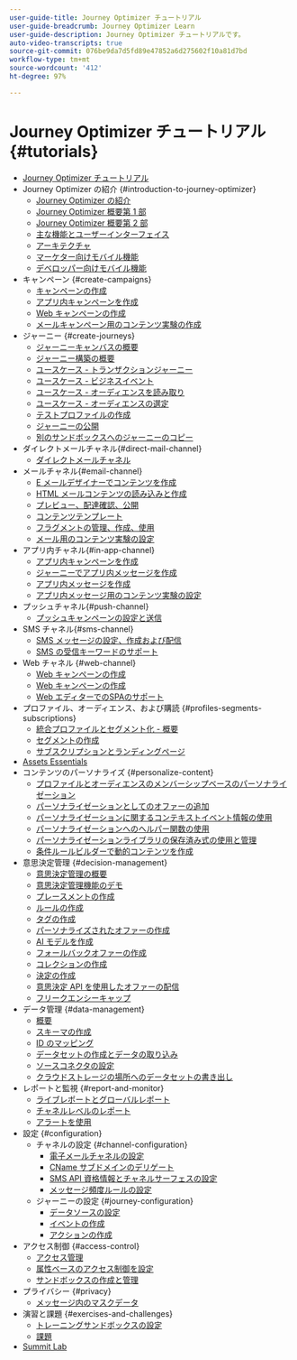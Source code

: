```yaml
---
user-guide-title: Journey Optimizer チュートリアル
user-guide-breadcrumb: Journey Optimizer Learn
user-guide-description: Journey Optimizer チュートリアルです。
auto-video-transcripts: true
source-git-commit: 076be9da7d5fd89e47852a6d275602f10a81d7bd
workflow-type: tm+mt
source-wordcount: '412'
ht-degree: 97%

---
```



# Journey Optimizer チュートリアル {#tutorials}

+ [Journey Optimizer チュートリアル](/help/overview.md)
+ Journey Optimizer の紹介 {#introduction-to-journey-optimizer}
   + [Journey Optimizer の紹介](/help/introduction/introduction.md)
   + [Journey Optimizer 概要第 1 部](/help/introduction/journey-optimizer-overview-part-1.md)
   + [Journey Optimizer 概要第 2 部](/help/introduction/journey-optimizer-overview-part-2.md)
   + [主な機能とユーザーインターフェイス](/help/introduction/key-capabilities-and-user-interface.md)
   + [アーキテクチャ](/help/introduction/architecture.md)
   + [マーケター向けモバイル機能](/help/channels/mobile-capabilities.md)
   + [デベロッパー向けモバイル機能](/help/channels/mobile-capabilities-for-developers.md)
+ キャンペーン {#create-campaigns}
   + [キャンペーンの作成](/help/create-campaigns/create-a-campaign.md)
   + [アプリ内キャンペーンを作成](/help/create-campaigns/in-app.md)
   + [Web キャンペーンの作成](https://experienceleague.adobe.com/docs/journey-optimizer-learn/tutorials/web-channel/create-a-web-campaign.html?lang=ja)
   + [メールキャンペーン用のコンテンツ実験の作成](/help/create-campaigns/content-experiments.md)
+ ジャーニー {#create-journeys}
   + [ジャーニーキャンバスの概要](/help/create-journeys/overview-over-the-journey-canvas.md)
   + [ジャーニー構築の概要](/help/create-journeys/introduction-to-building-a-journey.md)
   + [ユースケース - トランザクションジャーニー](/help/create-journeys/use-case-transactional-journey.md)
   + [ユースケース - ビジネスイベント](/help/create-journeys/use-case-business-event.md)
   + [ユースケース - オーディエンスを読み取り](/help/create-journeys/use-case-read-audience.md)
   + [ユースケース - オーディエンスの選定](/help/create-journeys/use-case-audience-qualification.md)
   + [テストプロファイルの作成](/help/create-journeys/test-a-journey.md)
   + [ジャーニーの公開](/help/create-journeys/publish-a-journey.md)
   + [別のサンドボックスへのジャーニーのコピー](/help/create-journeys/copy-a-journey.md)
+ ダイレクトメールチャネル{#direct-mail-channel}
   + [ダイレクトメールチャネル](/help/channels/direct-mail.md)
+ メールチャネル{#email-channel}
   + [E メールデザイナーでコンテンツを作成](/help/channels/create-content-with-the-email-designer.md)
   + [HTML メールコンテンツの読み込みと作成](/help/channels/import-and-author-html-email-content.md)
   + [プレビュー、配達確認、公開](/help/channels/preview-proof-and-publish.md)
   + [コンテンツテンプレート](/help/channels/content-templates.md)
   + [フラグメントの管理、作成、使用](/help/content-management/manage-author-use-fragments.md)
   + [メール用のコンテンツ実験の設定](/help/experimentation/content-experiments-for-emails.md)
+ アプリ内チャネル{#in-app-channel}
   + [アプリ内キャンペーンを作成](/help/channels/create-an-in-app-campaign.md)
   + [ジャーニーでアプリ内メッセージを作成](/help/channels/create-an-in-app-message-in-a-journey.md)
   + [アプリ内メッセージを作成](/help/channels/author-in-app-messages.md)
   + [アプリ内メッセージ用のコンテンツ実験の設定](/help/experimentation/content-experiments-for-in-app-messages.md)
+ プッシュチャネル{#push-channel}
   + [プッシュキャンペーンの設定と送信](/help/channels/create-a-push-campaign.md)
+ SMS チャネル{#sms-channel}
   + [SMS メッセージの設定、作成および配信](/help/channels/author-sms-messages.md)
   + [SMS の受信キーワードのサポート](/help/channels/inbound-keyword-support-for-sms.md)
+ Web チャネル {#web-channel}
   + [Web キャンペーンの作成](/help/channels/create-a-web-campaign.md)
   + [Web キャンペーンの作成](/help/channels/author-a-web-campaign.md)
   + [Web エディターでのSPAのサポート](/help/channels/singel-page-application-support.md)
+ プロファイル、オーディエンス、および購読 {#profiles-segments-subscriptions}
   + [統合プロファイルとセグメント化 - 概要](/help/set-up-resources/unified-profile-and-segmentation-overview.md)
   + [セグメントの作成](/help/set-up-resources/create-segments.md)
   + [サブスクリプションとランディングページ](/help/subscriptions-and-landing-pages.md)
+ [Assets Essentials](/help/assets-essentials-overview.md)
+ コンテンツのパーソナライズ {#personalize-content}
   + [プロファイルとオーディエンスのメンバーシップベースのパーソナライゼーション](/help/personalize-content/profile-and-audience-membership-based-personalization.md)
   + [パーソナライゼーションとしてのオファーの追加](/help/personalize-content/add-offer-decisioning-to-messages.md)
   + [パーソナライゼーションに関するコンテキストイベント情報の使用](/help/personalize-content/use-contextual-event-information-for-personalization.md)
   + [パーソナライゼーションへのヘルパー関数の使用](/help/personalize-content/use-helper-functions-for-personalization.md)
   + [パーソナライゼーションライブラリの保存済み式の使用と管理](/help/personalize-content/use-and-manage-saved-expressions-in-personalization-library.md)
   + [条件ルールビルダーで動的コンテンツを作成](/help/personalize-content/create-dynamic-content.md)
+ 意思決定管理 {#decision-management}
   + [意思決定管理の概要](/help/decision-management/introduction-to-decision-management.md)
   + [意思決定管理機能のデモ](/help/decision-management/demo-of-decision-management-capabilities.md)
   + [プレースメントの作成](/help/decision-management/create-placements.md)
   + [ルールの作成](/help/decision-management/create-rules.md)
   + [タグの作成](/help/decision-management/create-tags.md)
   + [パーソナライズされたオファーの作成](/help/decision-management/create-personalized-offers.md)
   + [AI モデルを作成](/help/decision-management/create-ai-models.md)
   + [フォールバックオファーの作成](/help/decision-management/create-fallback-offers.md)
   + [コレクションの作成](/help/decision-management/create-collections.md)
   + [決定の作成](/help/decision-management/create-decisions.md)
   + [意思決定 API を使用したオファーの配信](/help/decision-management/deliver-offers-with-the-decisions-api.md)
   + [フリークエンシーキャップ](/help/decision-management/frequency-capping.md)
+ データ管理 {#data-management}
   + [概要](/help/set-up-data/set-up-data-overview.md)
   + [スキーマの作成](/help/set-up-data/create-schema.md)
   + [ID のマッピング](/help/set-up-data/map-identities.md)
   + [データセットの作成とデータの取り込み](/help/set-up-data/create-datasets-and-ingest-data.md)
   + [ソースコネクタの設定](/help/set-up-data/configure-source-connectors.md)
   + [クラウドストレージの場所へのデータセットの書き出し](/help/set-up-data/export-datasets.md)
+ レポートと監視 {#report-and-monitor}
   + [ライブレポートとグローバルレポート](/help/report-and-monitor/live-and-global-reports.md)
   + [チャネルレベルのレポート](/help/report-and-monitor/channel-level-reports.md)
   + [アラートを使用](/help/administration/alerts.md)
+ 設定 {#configuration}
   + チャネルの設定 {#channel-configuration}
      + [電子メールチャネルの設定](/help/set-up-channels/set-up-email-channel.md)
      + [CName サブドメインのデリゲート](/help/set-up-channels/delegate-cname-subdomains.md)
      + [SMS API 資格情報とチャネルサーフェスの設定](/help/set-up-channels/set-up-sms-channel.md)
      + [メッセージ頻度ルールの設定](/help/administration/configure-frequency-rules.md)
   + ジャーニーの設定 {#journey-configuration}
      + [データソースの設定](/help/set-up-journeys/configure-data-sources.md)
      + [イベントの作成](/help/set-up-journeys/create-events.md)
      + [アクションの作成](/help/set-up-journeys/create-actions.md)
+ アクセス制御 {#access-control}
   + [アクセス管理](/help/set-up-access/access-management.md)
   + [属性ベースのアクセス制御を設定](https://experienceleague.adobe.com/docs/platform-learn/tutorials/admin/configure-attribute-based-access-control.html?lang=ja)
   + [サンドボックスの作成と管理](/help/set-up-access/create-and-manage-sandboxes.md)
+ プライバシー {#privacy}
   + [メッセージ内のマスクデータ](/help/privacy/mask-data-in-messages.md)
+ 演習と課題 {#exercises-and-challenges}
   + [トレーニングサンドボックスの設定](https://experienceleague.adobe.com/docs/journey-optimizer-learn/configure-a-training-sandbox/introduction-and-prerequisites.html?lang=ja)
   + [課題](https://experienceleague.adobe.com/docs/journey-optimizer-learn/challenges/introduction-and-prerequisites.html?lang=ja)
+ [Summit Lab](/help/summit-lab-731/l731-assets.md)
